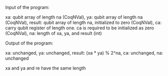 Input of the program:

xa: qubit array of length na (CoqNVal),
ya: qubit array of length na (CoqNVal),
result: qubit array of length na, initialized to zero (CoqNVal),
ca: carry qubit register of length one. ca is required to be initialized as zero (CoqNVal),
na: length of xa, ya, and result (int)

Output of the program:

xa: unchanged, 
ya: unchanged,
result: (xa * ya) % 2^na, 
ca: unchanged, 
na: unchanged

xa and ya and re have the same length

